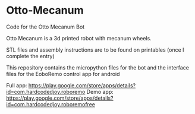 # Otto-Mecanum
Code for the Otto Mecanum Bot

Otto Mecanum is a 3d printed robot with mecanum wheels.

STL files and assembly instructions are to be found on printables (once I complete the entry)

This repository contains the micropython files for the bot and the interface files for the EoboRemo control app for android

Full app: https://play.google.com/store/apps/details?id=com.hardcodedjoy.roboremo
Demo app: https://play.google.com/store/apps/details?id=com.hardcodedjoy.roboremofree
